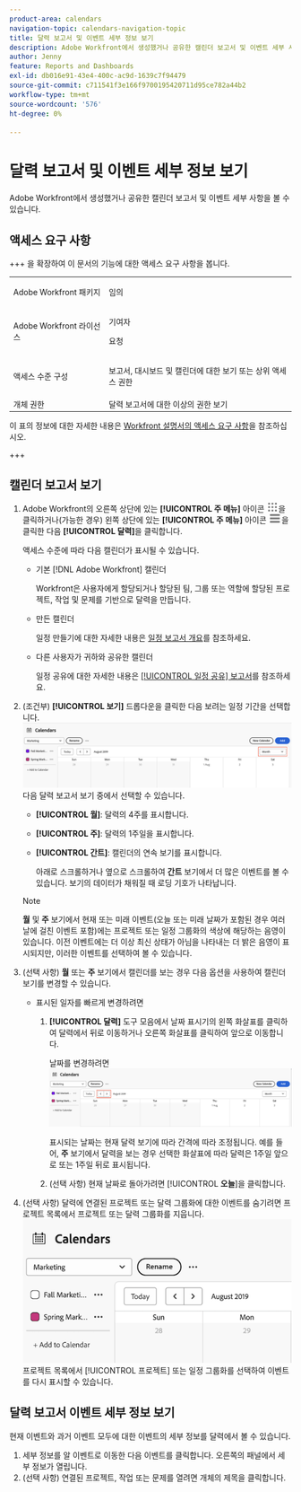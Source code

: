 ```yaml
---
product-area: calendars
navigation-topic: calendars-navigation-topic
title: 달력 보고서 및 이벤트 세부 정보 보기
description: Adobe Workfront에서 생성했거나 공유한 캘린더 보고서 및 이벤트 세부 사항을 볼 수 있습니다.
author: Jenny
feature: Reports and Dashboards
exl-id: db016e91-43e4-400c-ac9d-1639c7f94479
source-git-commit: c711541f3e166f9700195420711d95ce782a44b2
workflow-type: tm+mt
source-wordcount: '576'
ht-degree: 0%

---
```


# 달력 보고서 및 이벤트 세부 정보 보기

Adobe Workfront에서 생성했거나 공유한 캘린더 보고서 및 이벤트 세부 사항을 볼 수 있습니다.

## 액세스 요구 사항

+++ 을 확장하여 이 문서의 기능에 대한 액세스 요구 사항을 봅니다.

<table style="table-layout:auto"> 
 <col> 
 </col> 
 <col> 
 </col> 
 <tbody> 
  <tr> 
   <td role="rowheader">Adobe Workfront 패키지</td> 
   <td> <p>임의</p> </td> 
  </tr> 
  <tr> 
   <td role="rowheader">Adobe Workfront 라이선스</td> 
   <td><p>기여자</p>
       <p>요청</p></td> 
  </tr> 
  <tr> 
   <td role="rowheader">액세스 수준 구성</td> 
   <td> <p>보고서, 대시보드 및 캘린더에 대한 보기 또는 상위 액세스 권한</p></td> 
  </tr> 
  <tr> 
   <td role="rowheader">개체 권한</td> 
   <td>달력 보고서에 대한 이상의 권한 보기</td> 
  </tr> 
 </tbody> 
</table>

이 표의 정보에 대한 자세한 내용은 [Workfront 설명서의 액세스 요구 사항](/help/quicksilver/administration-and-setup/add-users/access-levels-and-object-permissions/access-level-requirements-in-documentation.md)을 참조하십시오.

+++

## 캘린더 보고서 보기

<!--{{step1-to-calendars}}-->

1. Adobe Workfront의 오른쪽 상단에 있는 **[!UICONTROL 주 메뉴]** 아이콘 ![주 메뉴](/help/_includes/assets/main-menu-icon.png)을 클릭하거나(가능한 경우) 왼쪽 상단에 있는 **[!UICONTROL 주 메뉴]** 아이콘 ![주 메뉴](/help/_includes/assets/main-menu-icon-left-nav.png)을 클릭한 다음 **[!UICONTROL 달력]**&#x200B;을 클릭합니다.

   액세스 수준에 따라 다음 캘린더가 표시될 수 있습니다.

   * 기본 [!DNL Adobe Workfront] 캘린더

     Workfront은 사용자에게 할당되거나 할당된 팀, 그룹 또는 역할에 할당된 프로젝트, 작업 및 문제를 기반으로 달력을 만듭니다.

   * 만든 캘린더

     일정 만들기에 대한 자세한 내용은 [일정 보고서 개요](../../../reports-and-dashboards/reports/calendars/calendar-reports-overview.md)를 참조하세요.

   * 다른 사용자가 귀하와 공유한 캘린더

     일정 공유에 대한 자세한 내용은 [[!UICONTROL 일정 공유] 보고서](../../../reports-and-dashboards/reports/calendars/share-a-calendar-report.md)를 참조하세요.

1. (조건부) **[!UICONTROL 보기]** 드롭다운을 클릭한 다음 보려는 일정 기간을 선택합니다.
   ![일정 기간](assets/view-menu-calendar-report-350x189.png)
다음 달력 보고서 보기 중에서 선택할 수 있습니다.

   * **[!UICONTROL 월]**: 달력의 4주를 표시합니다.
   * **[!UICONTROL 주]**: 달력의 1주일을 표시합니다.
   * **[!UICONTROL 간트]**: 캘린더의 연속 보기를 표시합니다.

     아래로 스크롤하거나 옆으로 스크롤하여 **간트** 보기에서 더 많은 이벤트를 볼 수 있습니다. 보기의 데이터가 채워질 때 로딩 기호가 나타납니다.

   >[!NOTE]
   >
   >**월** 및 **주** 보기에서 현재 또는 미래 이벤트(오늘 또는 미래 날짜가 포함된 경우 여러 날에 걸친 이벤트 포함)에는 프로젝트 또는 일정 그룹화의 색상에 해당하는 음영이 있습니다. 이전 이벤트에는 더 이상 최신 상태가 아님을 나타내는 더 밝은 음영이 표시되지만, 이러한 이벤트를 선택하여 볼 수 있습니다.

1. (선택 사항) **월** 또는 **주** 보기에서 캘린더를 보는 경우 다음 옵션을 사용하여 캘린더 보기를 변경할 수 있습니다.

   <!--   * To include or exclude weekends:
      1. On the **[!UICONTROL Calendar]** toolbar, click **[!UICONTROL Calendar Actions]**, then from the drop-down list select either **[!UICONTROL Show Weekend]** or **[!UICONTROL Hide Weekend]**.-->

   * 표시된 일자를 빠르게 변경하려면

      1. **[!UICONTROL 달력]** 도구 모음에서 날짜 표시기의 왼쪽 화살표를 클릭하여 달력에서 뒤로 이동하거나 오른쪽 화살표를 클릭하여 앞으로 이동합니다.

         날짜를 변경하려면 ![화살표를 클릭하세요](assets/click-arrows-to-change-dates-calendar-report.png)

         표시되는 날짜는 현재 달력 보기에 따라 간격에 따라 조정됩니다. 예를 들어, **주** 보기에서 달력을 보는 경우 선택한 화살표에 따라 달력은 1주일 앞으로 또는 1주일 뒤로 표시됩니다.

      1. (선택 사항) 현재 날짜로 돌아가려면 [!UICONTROL **오늘**]&#x200B;을 클릭합니다.

1. (선택 사항) 달력에 연결된 프로젝트 또는 달력 그룹화에 대한 이벤트를 숨기려면 프로젝트 목록에서 프로젝트 또는 달력 그룹화를 지웁니다.
   ![이벤트 숨기기](assets/hide-events-for-project-or-cal-grouping.png)
프로젝트 목록에서 [!UICONTROL 프로젝트] 또는 일정 그룹화를 선택하여 이벤트를 다시 표시할 수 있습니다.

## 달력 보고서 이벤트 세부 정보 보기

현재 이벤트와 과거 이벤트 모두에 대한 이벤트의 세부 정보를 달력에서 볼 수 있습니다.

1. 세부 정보를 알 이벤트로 이동한 다음 이벤트를 클릭합니다. 오른쪽의 패널에서 세부 정보가 열립니다.
1. (선택 사항) 연결된 프로젝트, 작업 또는 문제를 열려면 개체의 제목을 클릭합니다.
